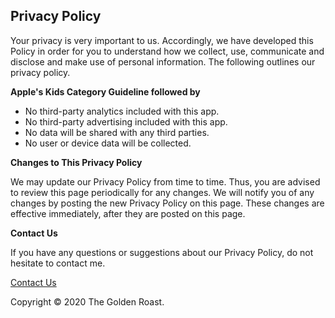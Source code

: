 
<body>
<h2>Privacy Policy</h2>
	
<p>Your privacy is very important to us. Accordingly, we have developed this Policy in order for you to understand how we collect, use, communicate and disclose and make use of personal information. The following outlines our privacy policy.</p>

<p><strong>Apple's Kids Category Guideline followed by</strong></p>
<ul>
  <li>No third-party analytics included with this app.</li>
  <li>No third-party advertising included with this app.</li>
  <li>No data will be shared with any third parties.</li>
 <li>No user or device data will be collected.</li>
</ul>

<p><strong>Changes to This Privacy Policy</strong></p>
<p>We may update our Privacy Policy from time to time. Thus, you are advised to review this page
    periodically for any changes. We will notify you of any changes by posting the new Privacy Policy
    on this page. These changes are effective immediately, after they are posted on this page.</p>

<p><strong>Contact Us</strong></p>
<p>If you have any questions or suggestions about our Privacy Policy, do not hesitate to contact
    me.</p>
<a href = "mailto:shuvo.themail@gmail.com?subject = Feedback&body = Message"> Contact Us </a>

</body>


<footer>
	<p>Copyright &copy; 2020 The Golden Roast.</p>
</footer>

